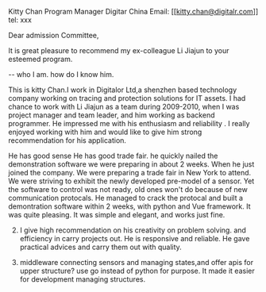 
Kitty Chan
Program Manager
Digitar China
Email: [[kitty.chan@digitalr.com]]
tel: xxx

Dear admission Committee,

It is great pleasure to recommend my ex-colleague Li Jiajun to your esteemed program.

-- who I am. how do I know him. 

This is kitty Chan.I work in Digitalor Ltd,a shenzhen based technology company working on tracing and protection solutions for IT assets. I had chance to work with Li Jiajun as a team during 2009-2010, when I was project manager and team leader, and him working as backend programmer. He impressed me with his enthusiasm and reliability . I really enjoyed working with him and would like to give him strong recommendation for his application.


He has good sense  He has good trade fair. he quickly nailed the demonstration software we were preparing in about 2 weeks. 
When he just joined the company. We were preparing a trade fair in New York to attend. We were striving to exhibit the newly developed pre-model of a sensor. Yet the software to control was not ready, old ones won't do because of new communication protocals. He managed to crack the protocal and built a demontration software within 2 weeks, with python and Vue framework. It was quite pleasing. It was simple and elegant, and works just fine. 

2. I give high recommendation on his creativity on problem solving. and efficiency in carry projects out. He is responsive and reliable. He gave practical advices and carry them out with quality. 

3.  middleware connecting sensors and managing states,and offer apis for upper structure? use go instead of python for purpose.  It made it easier for development managing structures.
